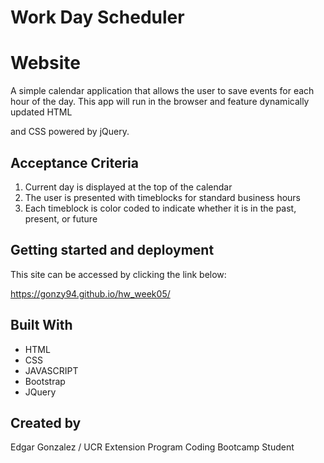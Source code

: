 # Work Day Scheduler

# Website
A simple calendar application that allows the user to save events for each hour of the day. This app will run in the browser and feature dynamically updated HTML

and CSS powered by jQuery.

## Acceptance Criteria 

1. Current day is displayed at the top of the calendar
2. The user is presented with timeblocks for standard business hours
3. Each timeblock is color coded to indicate whether it is in the past, present, or future

## Getting started and deployment

This site can be accessed by clicking the link below:

https://gonzy94.github.io/hw_week05/

## Built With
* HTML
* CSS
* JAVASCRIPT
* Bootstrap
* JQuery

## Created by

Edgar Gonzalez / UCR Extension Program Coding Bootcamp Student
